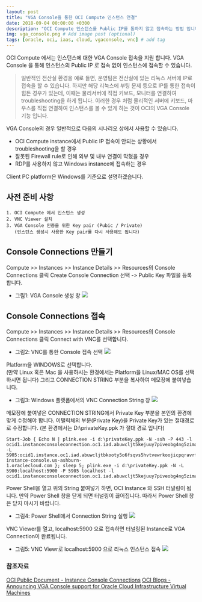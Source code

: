 ```yaml
---
layout: post
title: "VGA Console을 통한 OCI Compute 인스턴스 연결"
date: 2018-09-04 00:00:00 +0300
description: "OCI Compute 인스턴스를 Public IP를 통하지 않고 접속하는 방법 입니다." # Add post description (optional)
img: vga_console.png # Add image post (optional)
tags: [oracle, oci, iaas, cloud, vgaconsole, vnc] # add tag
---
```


OCI Compute 에서는 인스턴스에 대한 VGA Console 접속을 지원 합니다. VGA Console 을 통해 인스턴스의 Public IP 로 접속 없이 인스턴스에 접속할 수 있습니다. 
 
> 일반적인 전산실 환경을 예로 들면, 운영팀은 전산실에 있는 리눅스 서버에 IP로 접속을 할 수 있습니다. 하지만 해당 리눅스에 부팅 문제 등으로 IP를 통한 접속이 힘든 경우가 있는데, 이때는 물리서버에 직접 키보드, 모니터를 연결하여 troubleshooting을 하게 됩니다. 이러한 경우 처럼 물리적인 서버에 키보드, 마우스를 직접 연결하여 인스턴스를 볼 수 있게 하는 것이 OCI의 VGA Console 기능 입니다.

VGA Console의 경우 일반적으로 다음의 시나리오 상에서 사용할 수 있습니다.
- OCI Compute instance에서 Public IP 접속이 안되는 상황에서 troubleshooting을 할 경우
- 잘못된 Firewall rule로 인해 외부 및 내부 연결이 막혔을 경우
- RDP를 사용하지 않고 Windows instance에 접속하는 경우
	
Client PC platform은 Windows를 기준으로 설명하겠습니다.


## 사전 준비 사항

	1. OCI Compute 에서 인스턴스 생성
	2. VNC Viewer 설치
	3. VGA Console 인증을 위한 Key pair (Pubic / Private)
	   (인스턴스 생성시 사용한 Key pair를 다시 사용해도 됩니다)


## Console Connections 만들기

Compute >> Instances >> Instance Details >> Resources의 Console Connections 클릭
Create Console Connection 선택 -> Public Key 파일을 등록 합니다.

- 그림1: VGA Console 생성 창
![]({{site.baseurl}}/assets/img/vga_console01.png) 


## Console Connections 접속

Compute >> Instances >> Instance Details >> Resources의 Console Connections 클릭
Connect with VNC를 선택합니다.

- 그림2: VNC를 통한 Console 접속 선택
![]({{site.baseurl}}/assets/img/vga_console02.png)

Platform을 WINDOWS로 선택합니다.  
(만약 Linux 혹은 Mac 을 사용하시는 환경에서는 Platform을 Linux/MAC OS를 선택하시면 됩니다)
그리고 CONNECTION STRING 부분을 복사하여 메모장에 붙여넣습니다. 

- 그림3: Windows 플랫폼에서의 VNC Connection String 창
![]({{site.baseurl}}/assets/img/vga_console03.png)

메모장에 붙여넣은 CONNECTION STRING에서 Private Key 부분을 본인의 환경에 맞게 수정해야 합니다.
이탤릭체의 부분(Private Key)을 Private Key가 있는 절대경로로 수정합니다. 
(본 환경에서는 D:\privateKey.ppk 가 절대 경로 입니다)

	Start-Job { Echo N | plink.exe -i d:\privateKey.ppk -N -ssh -P 443 -l
	ocid1.instanceconsoleconnection.oc1.iad.abuwcljt5kejuuy7piveobg4ng5zimaajwdhj4hggzmwarg5uhrcfk26m6ib -L
	5905:ocid1.instance.oc1.iad.abuwcljtbkooty5o6fsqvs5hvtvewrkoojicpqravrfezo7gkgiertt3upxa:5905 instance-console.us-ashburn-
	1.oraclecloud.com }; sleep 5; plink.exe -i d:\privateKey.ppk -N -L 5900:localhost:5900 -P 5905 localhost -l 
	ocid1.instanceconsoleconnection.oc1.iad.abuwcljt5kejuuy7piveobg4ng5zimaajwdhj4hggzmwarg5uhrcfk26m6ib

Power Shell을 열고 위의 String 붙여넣기 하면, OCI Instance 와 SSH 터널링이 됩니다.
만약 Power Shell 창을 닫게 되면 터널링이 끊어집니다. 따라서 Power Shell 창은 닫지 마시기 바랍니다.

- 그림4: Power Shell에서 Connection String 실행
![]({{site.baseurl}}/assets/img/vga_console04.png)

VNC Viewer를 열고, localhost:5900 으로 접속하면 터널링된 Instance로 VGA Connection이 완료됩니다.

- 그림5: VNC Viewr로 localhost:5900 으로 리눅스 인스턴스 접속
![]({{site.baseurl}}/assets/img/vga_console05.png)


### 참조자료
[OCI Public Document - Instance Console Connections](https://docs.cloud.oracle.com/iaas/Content/Compute/References/serialconsole.htm?tocpath=Services%7CCompute%7C_____14)
[OCI Blogs - Announcing VGA Console support for Oracle Cloud Infrastructure Virtual Machines](https://blogs.oracle.com/cloud-infrastructure/announcing-vga-console-support-for-oracle-cloud-infrastructure-virtual-machines)
	

